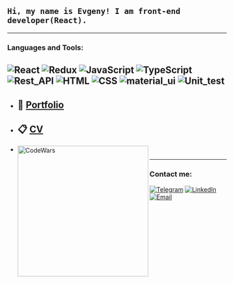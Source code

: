 ## `Hi, my name is Evgeny! I am front-end developer(React).`

---
### Languages and Tools:
![React](https://img.shields.io/badge/-React-134076?style=for-the-badge&logo=react)
![Redux](https://img.shields.io/badge/-Redux-134076?style=for-the-badge&logo=Redux)
![JavaScript](https://img.shields.io/badge/-JavaScript-134076?style=for-the-badge&logo=JavaScript)
![TypeScript](https://img.shields.io/badge/-TypeScript-134076?style=for-the-badge&logo=TypeScript&logoColor=ffff00)
![Rest_API](https://img.shields.io/badge/-Rest_API-134076?style=for-the-badge&logo=TypeScript&logoColor=ffff00)
![HTML](https://img.shields.io/badge/-HTML-134076?style=for-the-badge&logo=html5)
![CSS](https://img.shields.io/badge/-CSS-134076?style=for-the-badge&logo=CSS3)
![material_ui](https://img.shields.io/badge/-material_ui-134076?style=for-the-badge&logo)
![Unit_test](https://img.shields.io/badge/-Unit_test-134076?style=for-the-badge&logo)
---
- ## 💼 [Portfolio](https://potapov-eo.github.io/portfolio/)
- ## 📋 [CV](https://drive.google.com/file/d/1LppvmrJQ6eeR2KL7FqgD72RjFiiiLCOW/view)
- [<img align="left" alt="CodeWars" width="300px" src="https://www.codewars.com/users/potapov.eo/badges/large"/>](https://www.codewars.com/users/potapov.eo)

___
### Contact me:
[![Telegram](https://img.shields.io/badge/-Telegram-134076?style=for-the-badge&logo=Telegram)](https://t.me/potapov_eo)
[![LinkedIn](https://img.shields.io/badge/-LinkedIn-134076?style=for-the-badge&logo=LinkedIn)](https://www.linkedin.com/in/evgeny-potapov-23a591209)
[![Email](https://img.shields.io/badge/-Email-134076?style=for-the-badge&logo=Email)](mailto:potapov.eo@gmail.com)

